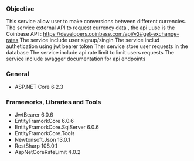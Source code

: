 ### Objective

This service allow user to make conversions between different currencies.
The service  external API to request currency data , the api uuse is the Coinbase API : https://developers.coinbase.com/api/v2#get-exchange-rates
The service include user signup/singin 
The service includ authetication using jwt bearer token
Ther service store user requests in the database
The service include api rate limit to limit users requests
The service include swagger documentation for api endpoints



### General

- ASP.NET Core 6.2.3

### Frameworks, Libraries and Tools


- JwtBearer 6.0.6
- EntityFramorkCore 6.0.6
- EntityFramorkCore.SqlServer 6.0.6
- EntityFramorkCore.Tools
- Newtonsoft.Json 13.0.1
- RestSharp 108.0.1
- AspNetCoreRateLimit 4.0.2

